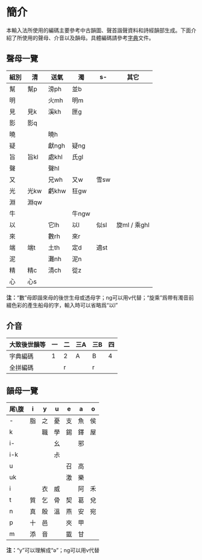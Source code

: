 # 簡介

本輸入法所使用的編碼主要參考中古韻圖、聲首諧聲資料和詩經韻部生成。下面介紹了所使用的聲母、介音以及韻母。具體編碼請參考[字典](../gryihleng.dict.yaml)文件。

## 聲母一覽

| 組別 | 清 | 送氣 | 濁 | s- | 其它 |
| --- | --- | --- | --- | --- | --- |
| 幫 | 幫p | 滂ph | 並b |
| 明 |  | 火mh | 明m |
| 見 | 見k | 溪kh | 匣g |
| 影 | 影q |
| 曉 |  | 曉h |
| 疑 |  | 獻ngh | 疑ng |
| 旨 | 旨kl | 處khl | 氏gl |
| 聲 |  | 聲hl |
| 又 |  | 兄wh | 又w | 雪sw |
| 光 | 光kw | 虧khw | 狂gw |
| 淵 | 淵qw |
| 牛 |  |  | 牛ngw |
| 以 |  | 它lh | 以l | 似sl | 旋ml / 乘ghl
| 來 |  | 數rh | 來r |
| 端 | 端t | 土th | 定d | 適st |
| 泥 |  | 灘nh | 泥n |
| 精 | 精c | 清ch | 從z |
| 心 | 心s |

**注：**“數”母即諧來母的後世生母或透母字；ng可以用v代替；“旋乘”爲帶有濁音前綴色彩的產生船母的字，輸入時可以省略爲“以l”

## 介音

| 大致後世韻等 | 一 | 二 | 三A | 三B | 四 |
| --- | --- | --- | --- | --- | --- |
| 字典編碼 | 1 | 2 | A | B | 4 |
| 全拼編碼 |  | r |  | r |  |

## 韻母一覽

| 尾\腹 | i | y | u | e | a | o |
| --- | --- | --- | --- | --- | --- | --- |
| - | 脂 | 之 | 憂 | 支 | 魚 | 侯 |
| k |  | 職 | 學 | 錫 | 鐸 | 屋 |
| i- |  |  | 幺 |  | 邪 |  |
| i-k |  |  | 尗 |  |  |  |
| u |  |  |  | 召 | 高 |  |
| uk |  |  |  | 激 | 樂 |  |
| i |  | 衣 | 威 |  | 阿 | 禾 |
| t | 質 | 乞 | 骨 | 契 | 葛 | 兌 |
| n | 真 | 殷 | 溫 | 燕 | 安 | 宛 |
| p | 十 | 邑 |  | 夾 | 甲 |  |
| m | 添 | 音 |  | 韱 | 甘 |  |

**注：**“y”可以理解成“ə”；ng可以用v代替
